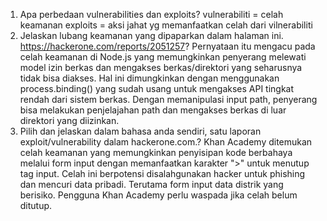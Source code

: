 1. Apa perbedaan vulnerabilities dan exploits?
   vulnerabiliti = celah keamanan
   exploits      = aksi jahat yg memanfaatkan celah dari vilnerabiliti
2. Jelaskan lubang keamanan yang dipaparkan dalam halaman ini. https://hackerone.com/reports/2051257?
   Pernyataan itu mengacu pada celah keamanan di Node.js yang memungkinkan penyerang melewati model izin berkas dan mengakses berkas/direktori yang seharusnya tidak bisa diakses. Hal ini dimungkinkan dengan menggunakan process.binding() yang sudah usang untuk mengakses API tingkat rendah dari sistem berkas. Dengan memanipulasi input path, penyerang bisa melakukan penjelajahan path dan mengakses berkas di luar direktori yang diizinkan.
3. Pilih dan jelaskan dalam bahasa anda sendiri,  satu laporan exploit/vulnerability dalam hackerone.com.?
Khan Academy ditemukan celah keamanan yang memungkinkan penyisipan kode berbahaya melalui form input dengan memanfaatkan karakter ">" untuk menutup tag input. Celah ini berpotensi disalahgunakan hacker untuk phishing dan mencuri data pribadi. Terutama form input data distrik yang berisiko. Pengguna Khan Academy perlu waspada jika celah belum ditutup.
